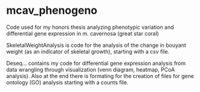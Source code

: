 # mcav_phenogeno
Code used for my honors thesis analyzing phenotypic variation and differential gene expression in m. cavernosa (great star coral)

SkeletalWeightAnalysis is code for the analysis of the change in bouyant weight (as an indicator of skeletal growth), starting with a csv file.

Deseq... contains my code for differential gene expression analysis from data wrangling through visualization (venn diagram, heatmap, PCoA
analysis). Also at the end there is formating for the creation of files for gene ontology (GO) analysis starting with a counts file. 
